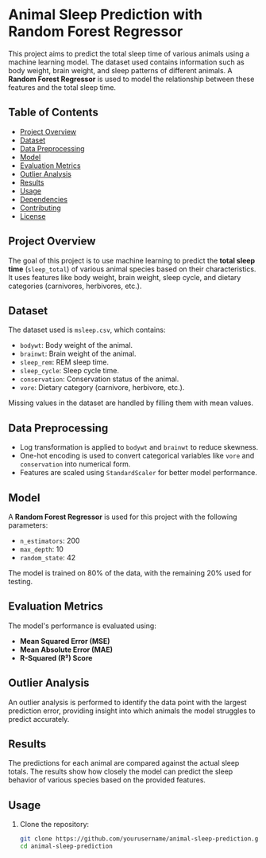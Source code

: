 # Animal Sleep Prediction with Random Forest Regressor

This project aims to predict the total sleep time of various animals using a machine learning model. The dataset used contains information such as body weight, brain weight, and sleep patterns of different animals. A **Random Forest Regressor** is used to model the relationship between these features and the total sleep time.

## Table of Contents
- [Project Overview](#project-overview)
- [Dataset](#dataset)
- [Data Preprocessing](#data-preprocessing)
- [Model](#model)
- [Evaluation Metrics](#evaluation-metrics)
- [Outlier Analysis](#outlier-analysis)
- [Results](#results)
- [Usage](#usage)
- [Dependencies](#dependencies)
- [Contributing](#contributing)
- [License](#license)

## Project Overview
The goal of this project is to use machine learning to predict the **total sleep time** (`sleep_total`) of various animal species based on their characteristics. It uses features like body weight, brain weight, sleep cycle, and dietary categories (carnivores, herbivores, etc.).

## Dataset
The dataset used is `msleep.csv`, which contains:
- `bodywt`: Body weight of the animal.
- `brainwt`: Brain weight of the animal.
- `sleep_rem`: REM sleep time.
- `sleep_cycle`: Sleep cycle time.
- `conservation`: Conservation status of the animal.
- `vore`: Dietary category (carnivore, herbivore, etc.).

Missing values in the dataset are handled by filling them with mean values.

## Data Preprocessing
- Log transformation is applied to `bodywt` and `brainwt` to reduce skewness.
- One-hot encoding is used to convert categorical variables like `vore` and `conservation` into numerical form.
- Features are scaled using `StandardScaler` for better model performance.

## Model
A **Random Forest Regressor** is used for this project with the following parameters:
- `n_estimators`: 200
- `max_depth`: 10
- `random_state`: 42

The model is trained on 80% of the data, with the remaining 20% used for testing.

## Evaluation Metrics
The model's performance is evaluated using:
- **Mean Squared Error (MSE)**
- **Mean Absolute Error (MAE)**
- **R-Squared (R²) Score**

## Outlier Analysis
An outlier analysis is performed to identify the data point with the largest prediction error, providing insight into which animals the model struggles to predict accurately.

## Results
The predictions for each animal are compared against the actual sleep totals. The results show how closely the model can predict the sleep behavior of various species based on the provided features.

## Usage
1. Clone the repository:
   ```bash
   git clone https://github.com/yourusername/animal-sleep-prediction.git
   cd animal-sleep-prediction
